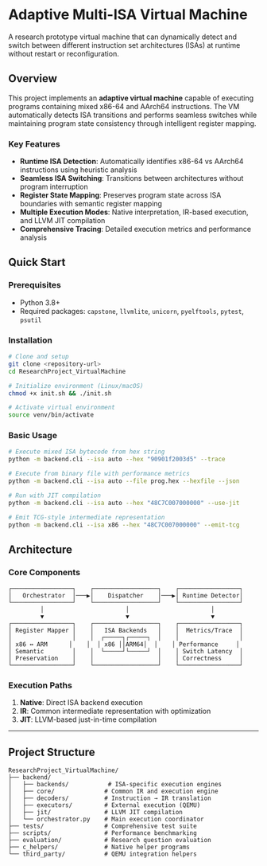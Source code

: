 # Adaptive Multi-ISA Virtual Machine

A research prototype virtual machine that can dynamically detect and switch between different instruction set architectures (ISAs) at runtime without restart or reconfiguration.

## Overview

This project implements an **adaptive virtual machine** capable of executing programs containing mixed x86-64 and AArch64 instructions. The VM automatically detects ISA transitions and performs seamless switches while maintaining program state consistency through intelligent register mapping.

### Key Features

- **Runtime ISA Detection**: Automatically identifies x86-64 vs AArch64 instructions using heuristic analysis
- **Seamless ISA Switching**: Transitions between architectures without program interruption
- **Register State Mapping**: Preserves program state across ISA boundaries with semantic register mapping
- **Multiple Execution Modes**: Native interpretation, IR-based execution, and LLVM JIT compilation
- **Comprehensive Tracing**: Detailed execution metrics and performance analysis

## Quick Start

### Prerequisites

- Python 3.8+
- Required packages: `capstone`, `llvmlite`, `unicorn`, `pyelftools`, `pytest`, `psutil`

### Installation

```bash
# Clone and setup
git clone <repository-url>
cd ResearchProject_VirtualMachine

# Initialize environment (Linux/macOS)
chmod +x init.sh && ./init.sh

# Activate virtual environment
source venv/bin/activate
```

### Basic Usage

```bash
# Execute mixed ISA bytecode from hex string
python -m backend.cli --isa auto --hex "90901f2003d5" --trace

# Execute from binary file with performance metrics
python -m backend.cli --isa auto --file prog.hex --hexfile --json

# Run with JIT compilation
python -m backend.cli --isa auto --hex "48C7C007000000" --use-jit

# Emit TCG-style intermediate representation
python -m backend.cli --isa x86 --hex "48C7C007000000" --emit-tcg
```

## Architecture

### Core Components

```
┌─────────────────┐    ┌──────────────────┐    ┌─────────────────┐
│   Orchestrator  │───▶│    Dispatcher    │───▶│ Runtime Detector│
└─────────────────┘    └──────────────────┘    └─────────────────┘
         │                       │                       │
         ▼                       ▼                       ▼
┌─────────────────┐    ┌──────────────────┐    ┌─────────────────┐
│ Register Mapper │    │   ISA Backends   │    │  Metrics/Trace  │
│                 │    │  ┌─────┐┌─────┐  │    │                 │
│ x86 ↔ ARM      │    │  │ x86 ││ARM64│  │    │ Performance     │
│ Semantic        │    │  └─────┘└─────┘  │    │ Switch Latency  │
│ Preservation    │    │                  │    │ Correctness     │
└─────────────────┘    └──────────────────┘    └─────────────────┘
```

### Execution Paths

1. **Native**: Direct ISA backend execution
2. **IR**: Common intermediate representation with optimization
3. **JIT**: LLVM-based just-in-time compilation

---

## Project Structure

```
ResearchProject_VirtualMachine/
├── backend/
│   ├── backends/           # ISA-specific execution engines
│   ├── core/              # Common IR and execution engine
│   ├── decoders/          # Instruction → IR translation
│   ├── executors/         # External execution (QEMU)
│   ├── jit/               # LLVM JIT compilation
│   └── orchestrator.py    # Main execution coordinator
├── tests/                 # Comprehensive test suite
├── scripts/               # Performance benchmarking
├── evaluation/            # Research question evaluation
├── c_helpers/             # Native helper programs
└── third_party/           # QEMU integration helpers
```
